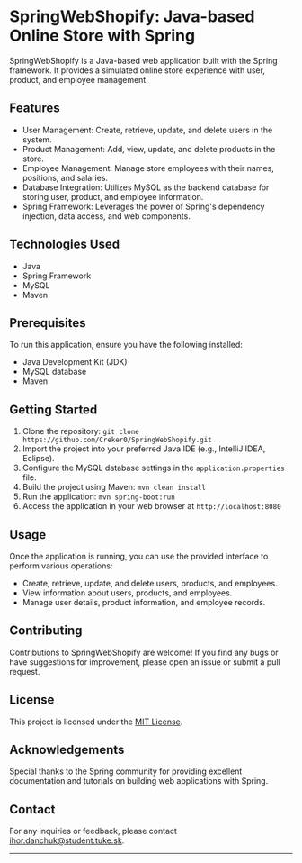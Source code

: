 # SpringWebShopify: Java-based Online Store with Spring

SpringWebShopify is a Java-based web application built with the Spring framework. It provides a simulated online store experience with user, product, and employee management.

## Features

- User Management: Create, retrieve, update, and delete users in the system.
- Product Management: Add, view, update, and delete products in the store.
- Employee Management: Manage store employees with their names, positions, and salaries.
- Database Integration: Utilizes MySQL as the backend database for storing user, product, and employee information.
- Spring Framework: Leverages the power of Spring's dependency injection, data access, and web components.

## Technologies Used

- Java
- Spring Framework
- MySQL
- Maven

## Prerequisites

To run this application, ensure you have the following installed:

- Java Development Kit (JDK)
- MySQL database
- Maven

## Getting Started

1. Clone the repository: `git clone https://github.com/Creker0/SpringWebShopify.git`
2. Import the project into your preferred Java IDE (e.g., IntelliJ IDEA, Eclipse).
3. Configure the MySQL database settings in the `application.properties` file.
4. Build the project using Maven: `mvn clean install`
5. Run the application: `mvn spring-boot:run`
6. Access the application in your web browser at `http://localhost:8080`

## Usage

Once the application is running, you can use the provided interface to perform various operations:

- Create, retrieve, update, and delete users, products, and employees.
- View information about users, products, and employees.
- Manage user details, product information, and employee records.

## Contributing

Contributions to SpringWebShopify are welcome! If you find any bugs or have suggestions for improvement, please open an issue or submit a pull request.

## License

This project is licensed under the [MIT License](LICENSE).

## Acknowledgements

Special thanks to the Spring community for providing excellent documentation and tutorials on building web applications with Spring.

## Contact

For any inquiries or feedback, please contact [ihor.danchuk@student.tuke.sk](mailto:ihor.danchuk@student.tuke.sk).

---
